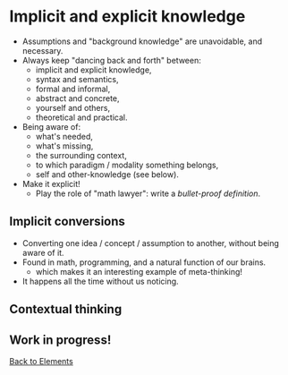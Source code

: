 # Implicit and explicit knowledge

- Assumptions and "background knowledge" are unavoidable, and necessary.
- Always keep "dancing back and forth" between:
  - implicit and explicit knowledge,
  - syntax and semantics,
  - formal and informal,
  - abstract and concrete,
  - yourself and others,
  - theoretical and practical.
- Being aware of:
  - what's needed,
  - what's missing,
  - the surrounding context,
  - to which paradigm / modality something belongs,
  - self and other-knowledge (see below).
- Make it explicit!
  - Play the role of "math lawyer": write a *bullet-proof definition*.

## Implicit conversions

- Converting one idea / concept / assumption to another, without being aware of it.
- Found in math, programming, and a natural function of our brains.
  - which makes it an interesting example of meta-thinking!
- It happens all the time without us noticing.

## Contextual thinking

## Work in progress!

[Back to Elements](README.md#implicit-and-explicit-knowledge-contextual-thinking)